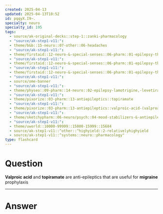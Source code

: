 ```yaml
---
created: 2025-04-13
updated: 2025-04-13T10:52
id: pqqyX.I9~.
specialty: neuro
specialty_id: 195
tags:
  - source/ak-original-decks::step-1::zanki-pharmacology
  - "source/ak-step1-v11:": 
  - theme/b&b::15-neuro::07-other::06-headaches
  - "source/ak-step1-v11:": 
  - theme/firstaid::12-neuro-&-special-senses::06-pharm::01-epilepsy-therapy
  - "source/ak-step1-v11:": 
  - theme/firstaid::12-neuro-&-special-senses::06-pharm::01-epilepsy-therapy::topiramate
  - "source/ak-step1-v11:": 
  - theme/firstaid::12-neuro-&-special-senses::06-pharm::01-epilepsy-therapy::valproic-acid
  - "source/ak-step1-v11:": 
  - source/ome-banner
  - "source/ak-step1-v11:": 
  - theme/physeo::09-pharm::14-neuro::02-epilepsy-lamotrigine,-levetiracetam,-topiramate-and-valproic-acid
  - "source/ak-step1-v11:": 
  - theme/pixorize::03-pharm::13-antiepileptics::topiramate
  - "source/ak-step1-v11:": 
  - theme/pixorize::03-pharm::13-antiepileptics::valproic-acid-(valproate)
  - "source/ak-step1-v11:": 
  - theme/sketchypharm::06-neuro/psych::04-mood-stabilizers-&-antiepileptic-drugs::03-valproate,-topiramate,-lamotrigine,-levetiracetam
  - "source/ak-step1-v11:": 
  - theme/uworld::10000-99999::15000-15999::15684
  - source/ak-step1-v11::^other::^highyield::2-relativelyhighyield
  - source/ak-step1-v11::^systems::neuro::pharmacology"
type: flashcard
---
```


# Question
**Valproic acid** and **topiramate** are anti-epileptics that are useful for **migraine** prophylaxis

---

# Answer
